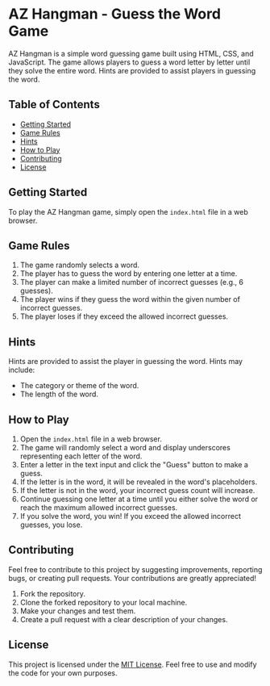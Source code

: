 # AZ Hangman - Guess the Word Game

AZ Hangman is a simple word guessing game built using HTML, CSS, and JavaScript. The game allows players to guess a word letter by letter until they solve the entire word. Hints are provided to assist players in guessing the word.

## Table of Contents

- [Getting Started](#getting-started)
- [Game Rules](#game-rules)
- [Hints](#hints)
- [How to Play](#how-to-play)
- [Contributing](#contributing)
- [License](#license)

## Getting Started

To play the AZ Hangman game, simply open the `index.html` file in a web browser.

## Game Rules

1. The game randomly selects a word.
2. The player has to guess the word by entering one letter at a time.
3. The player can make a limited number of incorrect guesses (e.g., 6 guesses).
4. The player wins if they guess the word within the given number of incorrect guesses.
5. The player loses if they exceed the allowed incorrect guesses.

## Hints

Hints are provided to assist the player in guessing the word. Hints may include:
- The category or theme of the word.
- The length of the word.

## How to Play

1. Open the `index.html` file in a web browser.
2. The game will randomly select a word and display underscores representing each letter of the word.
3. Enter a letter in the text input and click the "Guess" button to make a guess.
4. If the letter is in the word, it will be revealed in the word's placeholders.
5. If the letter is not in the word, your incorrect guess count will increase.
6. Continue guessing one letter at a time until you either solve the word or reach the maximum allowed incorrect guesses.
7. If you solve the word, you win! If you exceed the allowed incorrect guesses, you lose.

## Contributing

Feel free to contribute to this project by suggesting improvements, reporting bugs, or creating pull requests. Your contributions are greatly appreciated!

1. Fork the repository.
2. Clone the forked repository to your local machine.
3. Make your changes and test them.
4. Create a pull request with a clear description of your changes.

## License

This project is licensed under the [MIT License](LICENSE). Feel free to use and modify the code for your own purposes.
